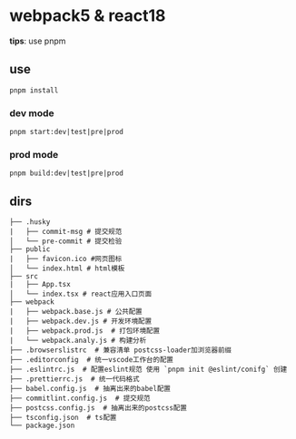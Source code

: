 # webpack5 & react18

**tips**: use pnpm

## use

`pnpm install`

### dev mode

`pnpm start:dev|test|pre|prod`

### prod mode

`pnpm build:dev|test|pre|prod`

## dirs

```text
├── .husky
|   ├── commit-msg # 提交规范
│   └── pre-commit # 提交检验
├── public
|   ├── favicon.ico #网页图标
│   └── index.html # html模板
├── src
|   ├── App.tsx
│   └── index.tsx # react应用入口页面
├── webpack
|   ├── webpack.base.js # 公共配置
|   ├── webpack.dev.js # 开发环境配置
|   ├── webpack.prod.js  # 打包环境配置
|   └── webpack.analy.js # 构建分析
├── .browserslistrc  # 兼容清单 postcss-loader加浏览器前缀
├── .editorconfig  # 统一vscode工作台的配置
├── .eslintrc.js  # 配置eslint规范 使用 `pnpm init @eslint/conifg` 创建
├── .prettierrc.js  # 统一代码格式
├── babel.config.js  # 抽离出来的babel配置
├── commitlint.config.js  # 提交规范
├── postcss.config.js  # 抽离出来的postcss配置
├── tsconfig.json  # ts配置
└── package.json
```
